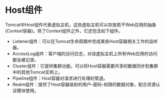 # Host组件

Tomcat中Host组件代表虚拟主机，这些虚拟主机可以存放若干Web应用的抽象(Context容器)。除了Context组件之外，它还包含如下组件。

- Listener组件：可以在Tomcat生命周期中完成某些Host容器相关工作的监听器。
- AccessLog组件：客户端的访问日志，对该虚拟主机上所有Web应用的访问都会被记录。
- Cluster组件：它提供集群功能，可以将Host容器需要共享的数据同步到集群中的其他Tomcat实例上。
- Pipeline组件：Host容器对请求进行处理的管道。
- Realm组件：提供了Host容器级别的用户-密码-权限的数据对象，配合资源认证模块使用。